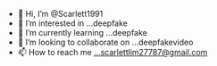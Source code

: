 - 👋 Hi, I’m @Scarlett1991
- 👀 I’m interested in ...deepfake
- 🌱 I’m currently learning ...deepfake
- 💞️ I’m looking to collaborate on ...deepfakevideo
- 📫 How to reach me ...scarlettlim27787@gmail.com

<!---
Scarlett1991/Scarlett1991 is a ✨ special ✨ repository because its `README.md` (this file) appears on your GitHub profile.
You can click the Preview link to take a look at your changes.
--->

